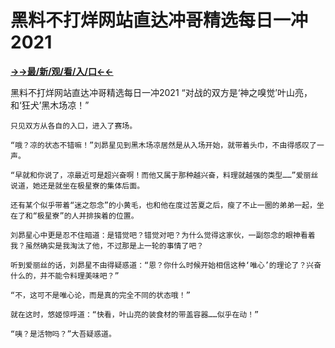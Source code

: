 # 黑料不打烊网站直达冲哥精选每日一冲2021

**<a href="http://www.baidu.com/link?url=7_xtFUWki7hexbSrF9U18DvNUoYAjH8P5i8sQYawypq&wd">→→最/新/观/看/入/口←←</a>**

黑料不打烊网站直达冲哥精选每日一冲2021
“对战的双方是‘神之嗅觉’叶山亮，和‘狂犬’黑木场凉！”

    只见双方从各自的入口，进入了赛场。

    “哦？凉的状态不错嘛！”刘昴星见到黑木场凉居然是从入场开始，就带着头巾，不由得感叹了一声。

    “早就和你说了，凉最近可是超兴奋啊！而他又属于那种越兴奋，料理就越强的类型……”爱丽丝说道，她还是就坐在极星寮的集体后面。

    还有某个似乎带着“迷之怨念”的小黄毛，也和他在度过苦夏之后，瘦了不止一圈的弟弟一起，坐在了和“极星寮”的人并排挨着的位置。

    刘昴星心中更是忍不住暗道：是错觉吧？错觉对吧？为什么觉得这家伙，一副怨念的眼神看着我？虽然确实是我淘汰了他，不过那是上一轮的事情了吧？

    听到爱丽丝的话，刘昴星不由得疑惑道：“恩？你什么时候开始相信这种‘唯心’的理论了？兴奋什么的，并不能令料理美味吧？”

    “不，这可不是唯心论，而是真的完全不同的状态哦！”

    就在这时，悠姬惊呼道：“快看，叶山亮的装食材的带盖容器……似乎在动！”

    “咦？是活物吗？”大吾疑惑道。
